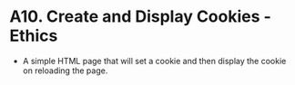 # A10. Create and Display Cookies - Ethics
- A simple HTML page that will set a cookie and then display the cookie on reloading the page.
